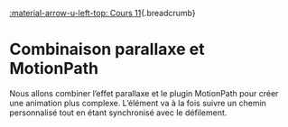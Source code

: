 [:material-arrow-u-left-top: Cours 11](../cours11.md){.breadcrumb}

# Combinaison parallaxe et MotionPath

Nous allons combiner l’effet parallaxe et le plugin MotionPath pour créer une animation plus complexe. L’élément va à la fois suivre un chemin personnalisé tout en étant synchronisé avec le défilement.

<!--

https://codepen.io/tim-momo/pen/ZEdxOBz/0b4dbe9cd97360280c229c486e2fb215?editors=1111

-->